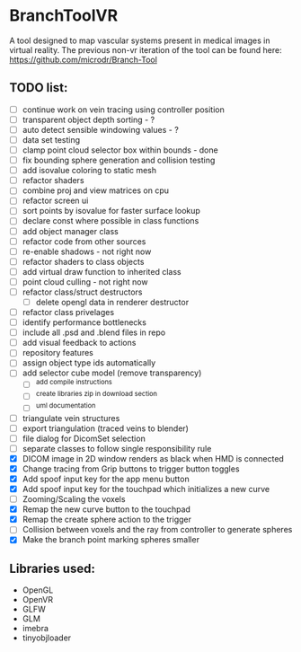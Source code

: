 # BranchToolVR

A tool designed to map vascular systems present in medical images in virtual reality. The previous non-vr iteration of the tool can be found here: https://github.com/microdr/Branch-Tool

## TODO list:
- [ ] continue work on vein tracing using controller position
- [ ] transparent object depth sorting - ?
- [ ] auto detect sensible windowing values - ?
- [ ] data set testing
- [ ] clamp point cloud selector box within bounds - done
- [ ] fix bounding sphere generation and collision testing
- [ ] add isovalue coloring to static mesh
- [ ] refactor shaders
- [ ] combine proj and view matrices on cpu
- [ ] refactor screen ui
- [ ] sort points by isovalue for faster surface lookup
- [ ] declare const where possible in class functions
- [ ] add object manager class
- [ ] refactor code from other sources
- [ ] re-enable shadows - not right now
- [ ] refactor shaders to class objects
- [ ] add virtual draw function to inherited class
- [ ] point cloud culling - not right now
- [ ] refactor class/struct destructors
	- [ ] delete opengl data in renderer destructor
- [ ] refactor class privelages
- [ ] identify performance bottlenecks
- [ ] include all .psd and .blend files in repo
- [ ] add visual feedback to actions
- [ ] repository features
- [ ] assign object type ids automatically
- [ ] add selector cube model (remove transparency)
	- [ ] <sup>add compile instructions</sup>
	- [ ] <sup>create libraries zip in download section</sup>
	- [ ] <sup>uml documentation</sup>
- [ ] triangulate vein structures
- [ ] export triangulation (traced veins to blender)
- [ ] file dialog for DicomSet selection
- [ ] separate classes to follow single responsibility rule
- [x] DICOM image in 2D window renders as black when HMD is connected
- [x] Change tracing from Grip buttons to trigger button toggles
- [x] Add spoof input key for the app menu button
- [x] Add spoof input key for the touchpad which initializes a new curve
- [ ] Zooming/Scaling the voxels
- [x] Remap the new curve button to the touchpad
- [x] Remap the create sphere action to the trigger
- [ ] Collision between voxels and the ray from controller to generate spheres
- [x] Make the branch point marking spheres smaller

## Libraries used:
* OpenGL
* OpenVR
* GLFW
* GLM
* imebra
* tinyobjloader
